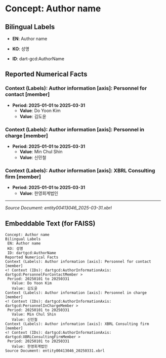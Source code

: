 # Concept: Author name

## Bilingual Labels
- **EN**: Author name
- **KO**: 성명

- **ID**: dart-gcd:AuthorName

## Reported Numerical Facts

### **Context (Labels): Author information [axis]: Personnel for contact [member]**
<!-- Context (IDs): dart-gcd:AuthorInformationAxis: dart-gcd:PersonnelForContactMember -->
- **Period: 2025-01-01 to 2025-03-31**
  - **Value**: Do Yoon Kim
  - **Value**: 김도윤

### **Context (Labels): Author information [axis]: Personnel in charge [member]**
<!-- Context (IDs): dart-gcd:AuthorInformationAxis: dart-gcd:PersonnelInChargeMember -->
- **Period: 2025-01-01 to 2025-03-31**
  - **Value**: Min Chul Shin
  - **Value**: 신민철

### **Context (Labels): Author information [axis]: XBRL Consulting firm [member]**
<!-- Context (IDs): dart-gcd:AuthorInformationAxis: dart-gcd:XBRLConsultingFirmMember -->
- **Period: 2025-01-01 to 2025-03-31**
  - **Value**: 한영회계법인

---
*Source Document: entity00413046_2025-03-31.xbrl*
## Embeddable Text (for FAISS)
```text
Concept: Author name
Bilingual Labels
 EN: Author name
 KO: 성명
 ID: dartgcd:AuthorName
Reported Numerical Facts
Context (Labels): Author information [axis]: Personnel for contact [member]
<! Context (IDs): dartgcd:AuthorInformationAxis: dartgcd:PersonnelForContactMember >
 Period: 20250101 to 20250331
   Value: Do Yoon Kim
   Value: 김도윤
Context (Labels): Author information [axis]: Personnel in charge [member]
<! Context (IDs): dartgcd:AuthorInformationAxis: dartgcd:PersonnelInChargeMember >
 Period: 20250101 to 20250331
   Value: Min Chul Shin
   Value: 신민철
Context (Labels): Author information [axis]: XBRL Consulting firm [member]
<! Context (IDs): dartgcd:AuthorInformationAxis: dartgcd:XBRLConsultingFirmMember >
 Period: 20250101 to 20250331
   Value: 한영회계법인
Source Document: entity00413046_20250331.xbrl
```